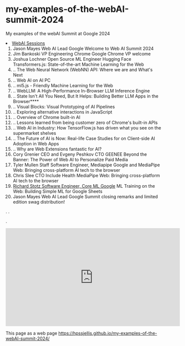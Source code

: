 # my-examples-of-the-webAI-summit-2024
My examples of the webAI Summit at Google 2024


<li><a href="https://rsvp.withgoogle.com/events/web-ai-summit-2024/sessions">WebAI Sessions</a>

<ol>
    
<li><a >Jason Mayes Web AI Lead Google </a> Welcome to Web AI Summit 2024
<li><a > Jim Bankoski VP Engineering Chrome </a> Google Chrome VP welcome
<li><a > Joshua Lochner Open Source ML Engineer Hugging Face</a> Transformers.js: State-of-the-art Machine Learning for the Web </li>
<li><a > ..</a> The Web Neural Network (WebNN) API: Where we are and What's Next
<li><a > ..</a> Web AI on AI PC
<li><a > ..</a> ml5.js - Friendly Machine Learning for the Web
<li><a > ..</a> WebLLM: A High-Performance In-Browser LLM Inference Engine
<li><a > ..</a> State Isn't All You Need, But It Helps: Building Better LLM Apps in the Browser****
<li><a > ..</a> Visual Blocks: Visual Prototyping of AI Pipelines
<li><a > ..</a> Exploring alternative interactions in JavaScript
<li><a > ..</a> Overview of Chrome built-in AI
<li><a > ..</a> Lessons learned from being customer zero of Chrome's built-in APIs
<li><a > ..</a> Web AI in Industry: How TensorFlow.js has driven what you see on the supermarket shelves
<li><a > ..</a> The Future of AI is Now: Real-life Case Studies for on Client-side AI Adoption in Web Apps
<li><a > ..</a> Why are Web Extensions fantastic for AI?
<li><a >Cory Grenier CEO and Evgeny Peshkov CTO GEENEE</a> Beyond the Banner: The Power of Web AI to Personalize Paid Media
<li><a > Tyler Mullen Staff Software Engineer, Mediapipe Google and  </a> MediaPipe Web: Bringing cross-platform AI tech to the browser
<li><a > Chris Slee CTO Include Health</a> MediaPipe Web: Bringing cross-platform AI tech to the browser
<li><a href="https://lnkd.in/gWn5BPv3?trk=public_post-text"> Richard Stotz Software Engineer, Core ML Google</a> ML Training on the Web: Building Simple ML for Google Sheets
<li><a >Jason Mayes Web AI Lead Google </a> Summit closing remarks and limited edition swag distribution!



</ol>

.
.

.



<iframe width="560" height="315" src="https://www.youtube.com/embed/IUDJ_ul8pto?si=Ehh1_C4DeLHedXSW" title="YouTube video player" frameborder="0" allow="accelerometer; autoplay; clipboard-write; encrypted-media; gyroscope; picture-in-picture; web-share" referrerpolicy="strict-origin-when-cross-origin" allowfullscreen></iframe>





This page as a web page  https://hpssjellis.github.io/my-examples-of-the-webAI-summit-2024/
